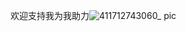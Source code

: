 欢迎支持我为我助力![411712743060_ pic](https://github.com/YuAYuyyy/YKBLock-For-iPA/assets/98449051/91f98bab-174e-495d-a1a5-540f644a7244)
